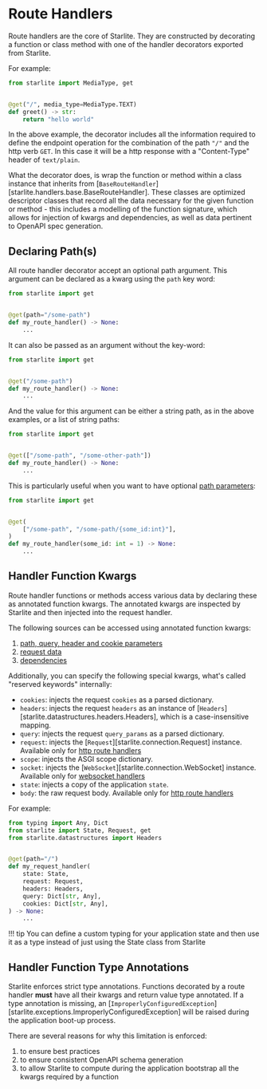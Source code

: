 # Route Handlers

Route handlers are the core of Starlite. They are constructed by decorating a function or class method with one of the
handler decorators exported from Starlite.

For example:

```python
from starlite import MediaType, get


@get("/", media_type=MediaType.TEXT)
def greet() -> str:
    return "hello world"
```

In the above example, the decorator includes all the information required to define the endpoint operation for the
combination of the path `"/"` and the http verb `GET`. In this case it will be a http response with a "Content-Type"
header of `text/plain`.

What the decorator does, is wrap the function or method within a class instance that inherits from
[`BaseRouteHandler`][starlite.handlers.base.BaseRouteHandler]. These classes are optimized
descriptor classes that record all the data necessary for the given function or method - this includes a modelling of
the function signature, which allows for injection of kwargs and dependencies, as well as data pertinent to OpenAPI
spec generation.

## Declaring Path(s)

All route handler decorator accept an optional path argument. This argument can be declared as a kwarg using the `path`
key word:

```python
from starlite import get


@get(path="/some-path")
def my_route_handler() -> None:
    ...
```

It can also be passed as an argument without the key-word:

```python
from starlite import get


@get("/some-path")
def my_route_handler() -> None:
    ...
```

And the value for this argument can be either a string path, as in the above examples, or a list of string paths:

```python
from starlite import get


@get(["/some-path", "/some-other-path"])
def my_route_handler() -> None:
    ...
```

This is particularly useful when you want to have optional [path parameters](../3-parameters/0-path-parameters.md):

```python
from starlite import get


@get(
    ["/some-path", "/some-path/{some_id:int}"],
)
def my_route_handler(some_id: int = 1) -> None:
    ...
```

## Handler Function Kwargs

Route handler functions or methods access various data by declaring these as annotated function kwargs. The annotated
kwargs are inspected by Starlite and then injected into the request handler.

The following sources can be accessed using annotated function kwargs:

1. [path, query, header and cookie parameters](../3-parameters/3-the-parameter-function.md)
2. [request data](../4-request-data.md)
3. [dependencies](../6-dependency-injection/0-dependency-injection-intro.md)

Additionally, you can specify the following special kwargs, what's called "reserved keywords" internally:

- `cookies`: injects the request `cookies` as a parsed dictionary.
- `headers`: injects the request `headers` as an instance of [`Headers`][starlite.datastructures.headers.Headers],
  which is a case-insensitive mapping.
- `query`: injects the request `query_params` as a parsed dictionary.
- `request`: injects the [`Request`][starlite.connection.Request] instance. Available only for [http route handlers](1-http-route-handlers.md)
- `scope`: injects the ASGI scope dictionary.
- `socket`: injects the [`WebSocket`][starlite.connection.WebSocket] instance. Available only for [websocket handlers](2-websocket-route-handlers.md)
- `state`: injects a copy of the application `state`.
- `body`: the raw request body. Available only for [http route handlers](1-http-route-handlers.md)

For example:

```python
from typing import Any, Dict
from starlite import State, Request, get
from starlite.datastructures import Headers


@get(path="/")
def my_request_handler(
    state: State,
    request: Request,
    headers: Headers,
    query: Dict[str, Any],
    cookies: Dict[str, Any],
) -> None:
    ...
```

!!! tip
    You can define a custom typing for your application state and then use it as a type instead of just using the
    State class from Starlite

## Handler Function Type Annotations

Starlite enforces strict type annotations. Functions decorated by a route handler **must** have all their kwargs and
return value type annotated. If a type annotation is missing, an
[`ImproperlyConfiguredException`][starlite.exceptions.ImproperlyConfiguredException] will be raised during the
application boot-up process.

There are several reasons for why this limitation is enforced:

1. to ensure best practices
2. to ensure consistent OpenAPI schema generation
3. to allow Starlite to compute during the application bootstrap all the kwargs required by a function
